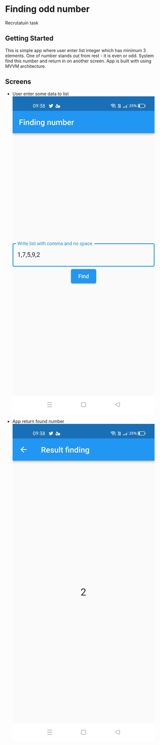 # Finding odd number

Recrutatuin task

## Getting Started
This is simple app where user enter list integer which has minimum 3 elements. One of number stands out from rest - it is even or odd. System find this number and return 
in on another screen. App is built with using MVVM architecture.

## Screens
* User enter some data to list
![Enter list](./Screens/1.jpg)

* App return found number
![Found number](./Screens/2.jpg)
